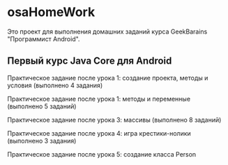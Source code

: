 # osaHomeWork 

Это проект для выполнения домашних заданий курса GeekBarains "Программист Android".

## Первый курс Java Core для Android

Практическое задание после урока 1: создание проекта, методы и условия (выполнено 4 задания)

Практическое задание после урока 1: методы и переменные (выполнено 5 заданий)

Практическое задание после урока 3: массивы (выполнено 8 заданий)

Практическое задание после урока 4: игра крестики-нолики (выполнено 3 задания)

Практическое задание после урока 5: создание класса Person


